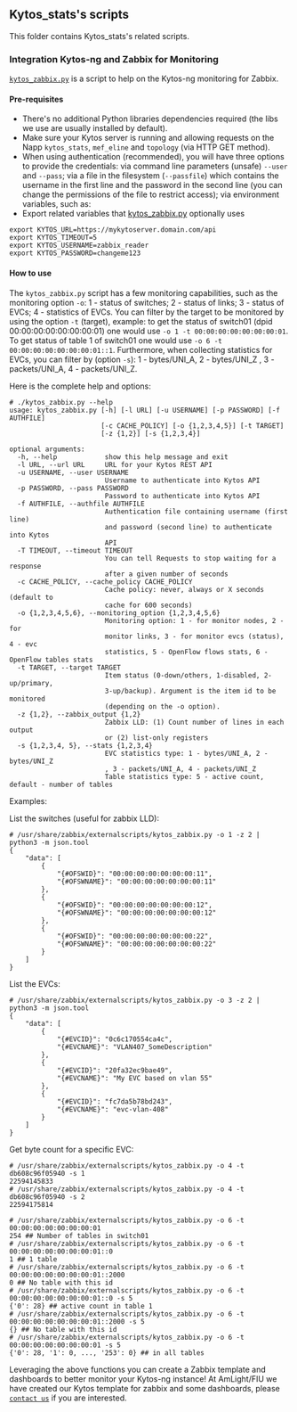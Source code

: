 ## Kytos_stats's scripts

This folder contains Kytos_stats's related scripts.

### Integration Kytos-ng and Zabbix for Monitoring

[`kytos_zabbix.py`](./kytos_zabbix.py) is a script to help on the Kytos-ng monitoring for Zabbix.

#### Pre-requisites

- There's no additional Python libraries dependencies required (the libs we use are usually installed by default).
- Make sure your Kytos server is running and allowing requests on the Napp `kytos_stats`, `mef_eline` and `topology` (via HTTP GET method).
- When using authentication (recommended), you will have three options to provide the credentials: via command line parameters (unsafe) `--user` and `--pass`; via a file in the filesystem (`--passfile`) which contains the username in the first line and the password in the second line (you can change the permissions of the file to restrict access); via environment variables, such as:
- Export  related variables that [kytos_zabbix.py](scripts/kytos_zabbix.py) optionally uses

```
export KYTOS_URL=https://mykytoserver.domain.com/api
export KYTOS_TIMEOUT=5
export KYTOS_USERNAME=zabbix_reader
export KYTOS_PASSWORD=changeme123
```

#### How to use

The `kytos_zabbix.py` script has a few monitoring capabilities, such as the monitoring option `-o`: 1 - status of switches; 2 - status of links; 3 - status of EVCs; 4 - statistics of EVCs. You can filter by the target to be monitored by using the option `-t` (target), example: to get the status of switch01 (dpid 00:00:00:00:00:00:00:01) one would use `-o 1 -t 00:00:00:00:00:00:00:01`. To get status of table 1 of switch01 one would use `-o 6 -t 00:00:00:00:00:00:00:01::1`. Furthermore, when collecting statistics for EVCs, you can filter by (option `-s`): 1 - bytes/UNI_A, 2 - bytes/UNI_Z , 3 - packets/UNI_A, 4 - packets/UNI_Z.

Here is the complete help and options:

```
# ./kytos_zabbix.py --help
usage: kytos_zabbix.py [-h] [-l URL] [-u USERNAME] [-p PASSWORD] [-f AUTHFILE]
                       [-c CACHE_POLICY] [-o {1,2,3,4,5}] [-t TARGET]
                       [-z {1,2}] [-s {1,2,3,4}]

optional arguments:
  -h, --help            show this help message and exit
  -l URL, --url URL     URL for your Kytos REST API
  -u USERNAME, --user USERNAME
                        Username to authenticate into Kytos API
  -p PASSWORD, --pass PASSWORD
                        Password to authenticate into Kytos API
  -f AUTHFILE, --authfile AUTHFILE
                        Authentication file containing username (first line)
                        and password (second line) to authenticate into Kytos
                        API
  -T TIMEOUT, --timeout TIMEOUT
                        You can tell Requests to stop waiting for a response
                        after a given number of seconds
  -c CACHE_POLICY, --cache_policy CACHE_POLICY
                        Cache policy: never, always or X seconds (default to
                        cache for 600 seconds)
  -o {1,2,3,4,5,6}, --monitoring_option {1,2,3,4,5,6}
                        Monitoring option: 1 - for monitor nodes, 2 - for
                        monitor links, 3 - for monitor evcs (status), 4 - evc
                        statistics, 5 - OpenFlow flows stats, 6 - OpenFlow tables stats
  -t TARGET, --target TARGET
                        Item status (0-down/others, 1-disabled, 2-up/primary,
                        3-up/backup). Argument is the item id to be monitored
                        (depending on the -o option).
  -z {1,2}, --zabbix_output {1,2}
                        Zabbix LLD: (1) Count number of lines in each output
                        or (2) list-only registers
  -s {1,2,3,4, 5}, --stats {1,2,3,4}
                        EVC statistics type: 1 - bytes/UNI_A, 2 - bytes/UNI_Z
                        , 3 - packets/UNI_A, 4 - packets/UNI_Z
                        Table statistics type: 5 - active count, default - number of tables
```

Examples:

List the switches (useful for zabbix LLD):
```
# /usr/share/zabbix/externalscripts/kytos_zabbix.py -o 1 -z 2 | python3 -m json.tool
{
    "data": [
        {
            "{#OFSWID}": "00:00:00:00:00:00:00:11",
            "{#OFSWNAME}": "00:00:00:00:00:00:00:11"
        },
        {
            "{#OFSWID}": "00:00:00:00:00:00:00:12",
            "{#OFSWNAME}": "00:00:00:00:00:00:00:12"
        },
        {
            "{#OFSWID}": "00:00:00:00:00:00:00:22",
            "{#OFSWNAME}": "00:00:00:00:00:00:00:22"
        }
    ]
}
```

List the EVCs:

```
# /usr/share/zabbix/externalscripts/kytos_zabbix.py -o 3 -z 2 | python3 -m json.tool
{
    "data": [
        {
            "{#EVCID}": "0c6c170554ca4c",
            "{#EVCNAME}": "VLAN407_SomeDescription"
        },
        {
            "{#EVCID}": "20fa32ec9bae49",
            "{#EVCNAME}": "My EVC based on vlan 55"
        },
        {
            "{#EVCID}": "fc7da5b78bd243",
            "{#EVCNAME}": "evc-vlan-408"
        }
    ]
}
```

Get byte count for a specific EVC:

```
# /usr/share/zabbix/externalscripts/kytos_zabbix.py -o 4 -t db608c96f05940 -s 1
22594145833
# /usr/share/zabbix/externalscripts/kytos_zabbix.py -o 4 -t db608c96f05940 -s 2
22594175814
```

```
# /usr/share/zabbix/externalscripts/kytos_zabbix.py -o 6 -t 00:00:00:00:00:00:00:01
254 ## Number of tables in switch01
# /usr/share/zabbix/externalscripts/kytos_zabbix.py -o 6 -t 00:00:00:00:00:00:00:01::0
1 ## 1 table
# /usr/share/zabbix/externalscripts/kytos_zabbix.py -o 6 -t 00:00:00:00:00:00:00:01::2000
0 ## No table with this id
# /usr/share/zabbix/externalscripts/kytos_zabbix.py -o 6 -t 00:00:00:00:00:00:00:01::0 -s 5
{'0': 28} ## active count in table 1
# /usr/share/zabbix/externalscripts/kytos_zabbix.py -o 6 -t 00:00:00:00:00:00:00:01::2000 -s 5
{} ## No table with this id
# /usr/share/zabbix/externalscripts/kytos_zabbix.py -o 6 -t 00:00:00:00:00:00:00:01 -s 5
{'0': 28, '1': 0, ..., '253': 0} ## in all tables
```

Leveraging the above functions you can create a Zabbix template and dashboards to better monitor your Kytos-ng instance! At AmLight/FIU we have created our Kytos template for zabbix and some dashboards, please [`contact us`](https://www.amlight.net) if you are interested.
